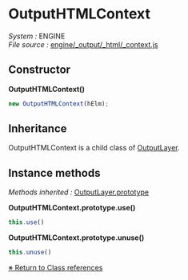 # OutputHTMLContext
_System :_ ENGINE  
_File source :_ [engine/_output/_html/_context.js](https://github.com/de-sign/DBZ-Versus/blob/master/src/assets/js/engine/_output/_html/_context.js)

## Constructor
**OutputHTMLContext()**
```javascript
new OutputHTMLContext(hElm);
```
## Inheritance
OutputHTMLContext is a child class of [OutputLayer](OutputLayer.md).

## Instance methods
_Methods inherited :_ [OutputLayer.prototype](OutputLayer.md#instance-methods) 

**OutputHTMLContext.prototype.use()**
```javascript
this.use()
```
**OutputHTMLContext.prototype.unuse()**
```javascript
this.unuse()
```

<link rel="stylesheet" href="../_doc.css" />

[&#8251; Return to Class references](References.md)